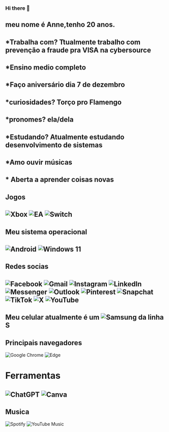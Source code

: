 ### Hi there 👋

<!--
**annekarolin/annekarolin** is a ✨ _special_ ✨ repository because its `README.md` (this file) appears on your GitHub profile.

Here are some ideas to get you started:

- 🔭 I’m currently working on ... 
-trabalho atualmente com... Prevençao a Fraude
- 🌱 I’m currently learning ... 
- 👯 I’m looking to collaborate on ...
- 🤔 I’m looking for help with ...
- 💬 Ask me about ...
- 📫 How to reach me: ...
- 😄 Pronouns: 
- ⚡ Fun fact: ...
-->
## meu nome é Anne,tenho 20 anos.
## *Trabalha com? Ttualmente trabalho com prevenção a fraude pra VISA na cybersource
## *Ensino medio completo
## *Faço aniversário dia 7 de dezembro
## *curiosidades? Torço pro Flamengo 
## *pronomes? ela/dela
## *Estudando? Atualmente estudando desenvolvimento de sistemas 
## *Amo ouvir músicas
## * Aberta a aprender coisas novas
## Jogos
## ![Xbox](https://img.shields.io/badge/xbox-%23107C10.svg?style=for-the-badge&logo=xbox&logoColor=white) ![EA](https://img.shields.io/badge/ea-%23000000.svg?style=for-the-badge&logo=ea&logoColor=white) ![Switch](https://img.shields.io/badge/Switch-E60012?style=for-the-badge&logo=nintendo-switch&logoColor=white)
## Meu sistema operacional  
## ![Android](https://img.shields.io/badge/Android-3DDC84?style=for-the-badge&logo=android&logoColor=white) ![Windows 11](https://img.shields.io/badge/Windows%2011-%230079d5.svg?style=for-the-badge&logo=Windows%2011&logoColor=white) 
## Redes socias
## ![Facebook](https://img.shields.io/badge/Facebook-%231877F2.svg?style=for-the-badge&logo=Facebook&logoColor=white) ![Gmail](https://img.shields.io/badge/Gmail-D14836?style=for-the-badge&logo=gmail&logoColor=white)  ![Instagram](https://img.shields.io/badge/Instagram-%23E4405F.svg?style=for-the-badge&logo=Instagram&logoColor=white) ![LinkedIn](https://img.shields.io/badge/linkedin-%230077B5.svg?style=for-the-badge&logo=linkedin&logoColor=white) ![Messenger](https://img.shields.io/badge/Messenger-00B2FF?style=for-the-badge&logo=messenger&logoColor=white) ![Outlook](https://img.shields.io/badge/Microsoft_Outlook-0078D4?style=for-the-badge&logo=microsoft-outlook&logoColor=white) ![Pinterest](https://img.shields.io/badge/Pinterest-%23E60023.svg?style=for-the-badge&logo=Pinterest&logoColor=white) ![Snapchat](https://img.shields.io/badge/Snapchat-%23FFFC00.svg?style=for-the-badge&logo=Snapchat&logoColor=white) ![TikTok](https://img.shields.io/badge/TikTok-%23000000.svg?style=for-the-badge&logo=TikTok&logoColor=white) ![X](https://img.shields.io/badge/X-%23000000.svg?style=for-the-badge&logo=X&logoColor=white) ![YouTube](https://img.shields.io/badge/YouTube-%23FF0000.svg?style=for-the-badge&logo=YouTube&logoColor=white)
## Meu celular atualmente é um  ![Samsung](https://img.shields.io/badge/Samsung-%231428A0.svg?style=for-the-badge&logo=samsung&logoColor=white) da linha S
## Principais navegadores 
![Google Chrome](https://img.shields.io/badge/Google%20Chrome-4285F4?style=for-the-badge&logo=GoogleChrome&logoColor=white)  ![Edge](https://img.shields.io/badge/Edge-0078D7?style=for-the-badge&logo=Microsoft-edge&logoColor=white)
# Ferramentas 
## ![ChatGPT](https://img.shields.io/badge/chatGPT-74aa9c?style=for-the-badge&logo=openai&logoColor=white) ![Canva](https://img.shields.io/badge/Canva-%2300C4CC.svg?style=for-the-badge&logo=Canva&logoColor=white)
## Musica
![Spotify](https://img.shields.io/badge/Spotify-1ED760?style=for-the-badge&logo=spotify&logoColor=white)
![YouTube Music](https://img.shields.io/badge/YouTube_Music-FF0000?style=for-the-badge&logo=youtube-music&logoColor=white)

